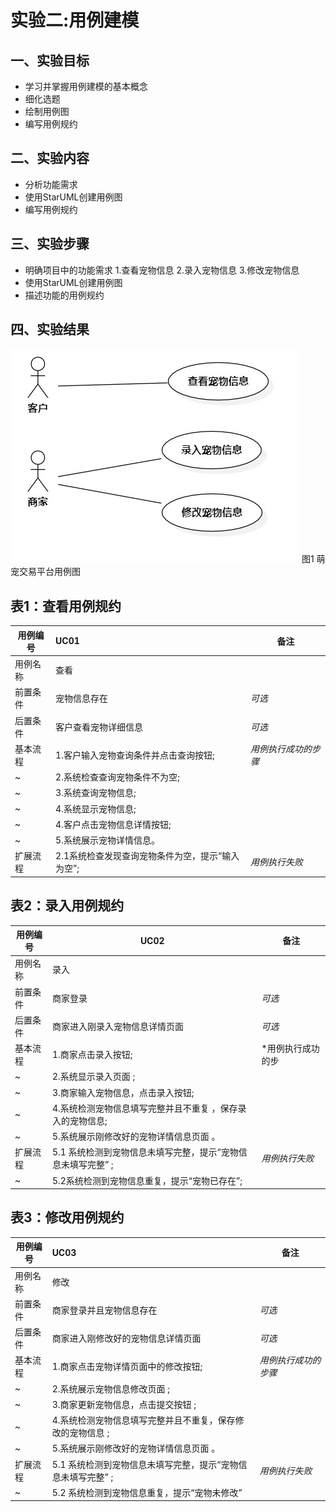 # 实验二:用例建模

## 一、实验目标
- 学习并掌握用例建模的基本概念
- 细化选题
- 绘制用例图
- 编写用例规约
## 二、实验内容
- 分析功能需求
- 使用StarUML创建用例图
- 编写用例规约
## 三、实验步骤
- 明确项目中的功能需求
	1.查看宠物信息
	2.录入宠物信息
	3.修改宠物信息
- 使用StarUML创建用例图
- 描述功能的用例规约
## 四、实验结果
![萌宠交易平台用例图](./UseCase.jpg)
图1 萌宠交易平台用例图
## 表1：查看用例规约  

用例编号  | UC01 | 备注  
-|:-|-  
用例名称  | 查看  |   
前置条件  |宠物信息存在     | *可选*   
后置条件  |客户查看宠物详细信息     | *可选*   
基本流程  | 1.客户输入宠物查询条件并点击查询按钮;  |*用例执行成功的步骤*    
~| 2.系统检查查询宠物条件不为空;  |   
~| 3.系统查询宠物信息; |  
~| 4.系统显示宠物信息;   |   
~| 4.客户点击宠物信息详情按钮;   |   
~| 5.系统展示宠物详情信息。  |   
扩展流程  | 2.1系统检查发现查询宠物条件为空，提示“输入为空”; |*用例执行失败*    


## 表2：录入用例规约  

用例编号  | UC02 | 备注  
-|--|-  
用例名称  | 录入  |   
前置条件  | 商家登录      | *可选*   
后置条件  | 商家进入刚录入宠物信息详情页面  | *可选*   
基本流程  | 1.商家点击录入按钮;  |*用例执行成功的步                                             
~| 2.系统显示录入页面 ;  |   
~| 3.商家输入宠物信息，点击录入按钮;   |   
~| 4.系统检测宠物信息填写完整并且不重复 ，保存录入的宠物信息; |  
~| 5.系统展示刚修改好的宠物详情信息页面 。 | 
扩展流程  | 5.1 系统检测到宠物信息未填写完整，提示“宠物信息未填写完整” ; |*用例执行失败*    
~|  5.2系统检测到宠物信息重复，提示“宠物已存在”;  |  



## 表3：修改用例规约  

用例编号  | UC03 | 备注  
-|:--|-  
用例名称  | 修改  |   
前置条件  | 商家登录并且宠物信息存在    | *可选*   
后置条件  | 商家进入刚修改好的宠物信息详情页面      | *可选*   
基本流程  | 1.商家点击宠物详情页面中的修改按钮; |*用例执行成功的步骤*    
~| 2.系统展示宠物信息修改页面 ;  |   
~| 3.商家更新宠物信息，点击提交按钮  ; |   
~| 4.系统检测宠物信息填写完整并且不重复，保存修改的宠物信息 ; |  
~| 5.系统展示刚修改好的宠物详情信息页面 。 |  
扩展流程  | 5.1 系统检测到宠物信息未填写完整，提示“宠物信息未填写完整” ; |*用例执行失败*    
~| 5.2 系统检测到宠物信息重复，提示“宠物未修改” |  
